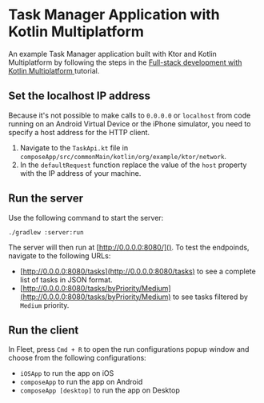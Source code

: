 # Task Manager Application with Kotlin Multiplatform

An example Task Manager application built with Ktor and Kotlin Multiplatform
by following the steps in the [Full-stack development with Kotlin Multiplatform
](https://ktor.io/docs/full-stack-development-with-kotlin-multiplatform.html) tutorial.

## Set the localhost IP address

Because it's not possible to make calls to `0.0.0.0` or `localhost` from code running on an Android Virtual Device or the
iPhone simulator, you need to specify a host address for the HTTP client.

1. Navigate to the `TaskApi.kt` file in `composeApp/src/commonMain/kotlin/org/example/ktor/network`.
2. In the `defaultRequest` function replace the value of the `host` property with the IP address of your machine.

## Run the server

Use the following command to start the server:

```shell
./gradlew :server:run
```

The server will then run at [http://0.0.0.0:8080/](). To test the endpoinds, navigate to the following URLs:

- [http://0.0.0.0:8080/tasks](http://0.0.0.0:8080/tasks) to see a complete list of tasks in JSON format.
- [http://0.0.0.0:8080/tasks/byPriority/Medium](http://0.0.0.0:8080/tasks/byPriority/Medium) to see tasks filtered
  by `Medium` priority.

## Run the client

In Fleet, press `Cmd + R` to open the run configurations popup window and choose from the following configurations:

- `iOSApp` to run the app on iOS
- `composeApp` to run the app on Android
- `composeApp [desktop]` to run the app on Desktop